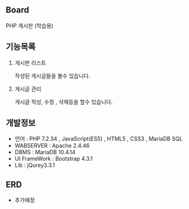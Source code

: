 ## Board
PHP 게시판 (학습용)
## 기능목록
1. 게시판 리스트

   작성된 게시글들을 볼수 있습니다.

2. 게시글 관리

   게시글 작성, 수정 , 삭제등을 할수 있습니다.


## 개발정보
- 언어 : PHP 7.2.34 , JavaScript(ES5) , HTML5 , CSS3 , MariaDB SQL
- WABSERVER : Apache 2.4.46
- DBMS : MariaDB 10.4.14
- UI FrameWork : Bootstrap 4.3.1
- Lib : jQurey3.3.1

## ERD
- 추가예정





